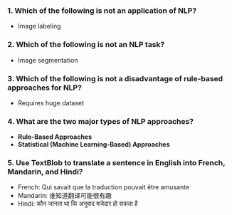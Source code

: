 ### 1. Which of the following is not an application of NLP?

- Image labeling

### 2. Which of the following is not an NLP task?

- Image segmentation

### 3. Which of the following is not a disadvantage of rule-based approaches for NLP?

- Requires huge dataset

### 4. What are the two major types of NLP approaches?

- **Rule-Based Approaches**
- **Statistical (Machine Learning-Based) Approaches**


### 5. Use TextBlob to translate a sentence in English into French, Mandarin, and Hindi?

- French: Qui savait que la traduction pouvait être amusante
- Mandarin: 谁知道翻译可能很有趣
- Hindi: कौन जानता था कि अनुवाद मजेदार हो सकता है

